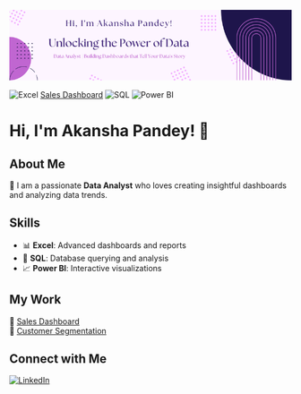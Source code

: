 ![Banner](https://github.com/AkanshaPandey03/AkanshaPandey03/blob/main/AKS.png?raw=true)

![Excel](https://img.shields.io/badge/Excel-217346?style=for-the-badge&logo=microsoft-excel&logoColor=white)
 [Sales Dashboard](https://github.com/AkanshaPandey03/Sales-Analysis-Dashboard/blob/main/Sales%20Analysis%20Dashboard.png?raw=true)
![SQL](https://img.shields.io/badge/SQL-336791?style=for-the-badge&logo=postgresql&logoColor=white)
![Power BI](https://img.shields.io/badge/Power_BI-F2C811?style=for-the-badge&logo=power-bi&logoColor=black)



# Hi, I'm Akansha Pandey! 👋

## About Me  
🌟 I am a passionate **Data Analyst** who loves creating insightful dashboards and analyzing data trends.

## Skills  
- 📊 **Excel**: Advanced dashboards and reports  
- 💾 **SQL**: Database querying and analysis  
- 📈 **Power BI**: Interactive visualizations  

## My Work  
🔗 [Sales Dashboard](https://github.com/AkanshaPandey03/Sales-Analysis-Dashboard/blob/main/Sales%20Analysis%20Dashboard.png?raw=true)  
🔗 [Customer Segmentation](https://github.com/YourUsername/Customer-Segmentation)

## Connect with Me  
[![LinkedIn](https://img.shields.io/badge/LinkedIn-blue?logo=linkedin)](www.linkedin.com/in/akansha-pandey-a8bb56327)

